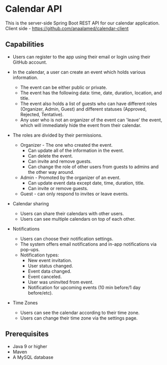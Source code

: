 # Calendar API
This is the server-side Spring Boot REST API for our calendar application.
Client side - https://github.com/anaalamed/calendar-client

## Capabilities
* Users can register to the app using their email or login using their GitHub account.

* In the calendar, a user can create an event which holds various information.
  * The event can be either public or private.
  * The event has the following data: time, date, duration, location, and title.
  * The event also holds a list of guests who can have different roles (Organizer, Admin, Guest) and different statuses (Approved, Rejected, Tentative).
  * Any user who is not an organizer of the event can 'leave' the event, which will immediately hide the event from their calendar.

* The roles are divided by their permissions.
  * Organizer - The one who created the event.
    * Can update all of the information in the event.
    * Can delete the event.
    * Can invite and remove guests.
    * Can change the role of other users from guests to admins and the other way around.
  * Admin - Promoted by the organizer of an event.
    * Can update event data except date, time, duration, title.
    * Can invite or remove guests.
  * Guest - can only respond to invites or leave events.
 
 
 * Calendar sharing
   * Users can share their calendars with other users.
   * Users can see multiple calendars on top of each other.
 
 * Notifications
   * Users can choose their notification settings.
   * The system offers email notifications and in-app notifications via pop-ups.
   * Notification types:
     * New event invitation.
     * User status changed.
     * Event data changed.
     * Event canceled.
     * User was uninvited from event.
     * Notification for upcoming events (10 min before/1 day before/etc).

* Time Zones  
  * Users can see the calendar according to their time zone.
  * Users can change their time zone via the settings page.


## Prerequisites
* Java 9 or higher
* Maven
* A MySQL database
